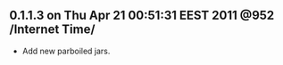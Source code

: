 0.1.1.3 on Thu Apr 21 00:51:31 EEST 2011 @952 /Internet Time/
----------------------------------------------------------------
* Add new parboiled jars.
